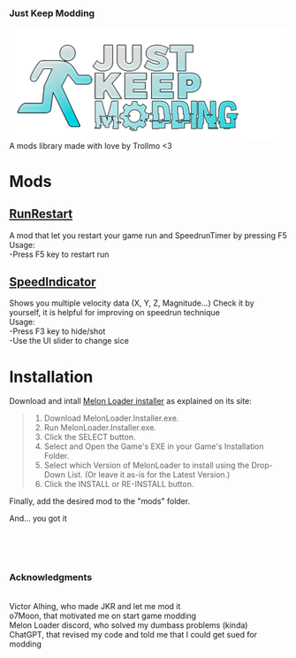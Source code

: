 ### Just Keep Modding
![](https://github.com/Olmo-Gutierrez/JKModding/blob/main/Images/Just%20Keep%20Modding%20Logo.png)
A mods library made with love by Trollmo <3
# Mods
## [RunRestart](https://github.com/Olmo-Gutierrez/JKModding/blob/main/Mods/RunRestart.dll)
A mod that let you restart your game run and SpeedrunTimer by pressing F5
<br>Usage:
<br>-Press F5 key to restart run
## [SpeedIndicator](https://github.com/Olmo-Gutierrez/JKModding/blob/main/Mods/SpeedIndicator.dll)
Shows you multiple velocity data (X, Y, Z, Magnitude...) Check it by yourself, it is helpful for improving on speedrun technique
<br>Usage:
<br>-Press F3 key to hide/shot
<br>-Use the UI slider to change sice

# Installation
Download and intall [Melon Loader installer](https://melonwiki.xyz/#/README?id=automated-installation) as explained on its site:
>1. Download MelonLoader.Installer.exe.
>2. Run MelonLoader.Installer.exe.
>3. Click the SELECT button.
>4. Select and Open the Game's EXE in your Game's Installation Folder.
>5. Select which Version of MelonLoader to install using the Drop-Down List. (Or leave it as-is for the Latest Version.)
>6. Click the INSTALL or RE-INSTALL button.

Finally, add the desired mod to the "mods" folder.

And... you got it

<br><br><br>
### Acknowledgments
<br>Victor Alhing, who made JKR and let me mod it
<br>o7Moon, that motivated me on start game modding
<br>Melon Loader discord, who solved my dumbass problems (kinda)
<br>ChatGPT, that revised my code and told me that I could get sued for modding

